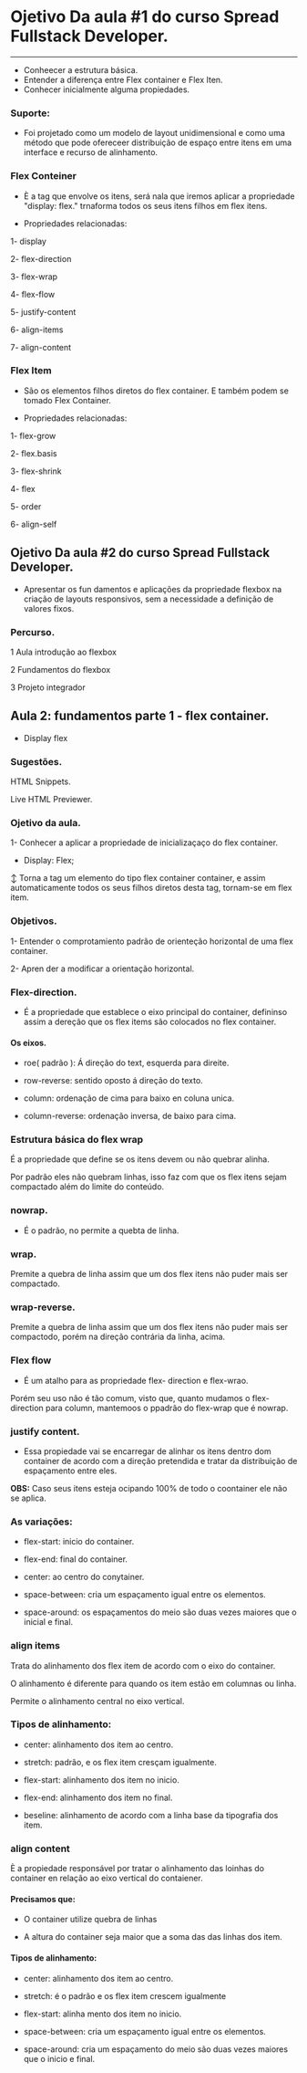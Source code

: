 # Ojetivo Da aula #1 do curso Spread Fullstack Developer.
------

* Conheecer a estrutura básica.
* Entender a diferença entre Flex container e Flex Iten.
* Conhecer inicialmente alguma propiedades.

### Suporte:

* Foi projetado como um modelo de layout unidimensional e como uma método que pode ofereceer distribuição de espaço entre itens em uma interface e recurso de alinhamento.

### Flex Conteiner

* È a tag que envolve os itens, será nala que iremos aplicar a propriedade "display: flex." trnaforma todos os seus itens filhos em flex itens.

* Propriedades relacionadas:

1- display

2- flex-direction

3- flex-wrap

4- flex-flow

5- justify-content

6- align-items

7- align-content

### Flex Item

* São os elementos filhos diretos do flex container. E também podem se tomado Flex Container.

* Propriedades relacionadas:

1- flex-grow 

2- flex.basis

3- flex-shrink

4- flex 

5- order

6- align-self

## Ojetivo Da aula #2 do curso Spread Fullstack Developer.

* Apresentar os fun damentos e aplicações da propriedade flexbox na criação de layouts responsivos, sem a necessidade a definição de valores fixos.

### Percurso.

1 Aula introdução ao flexbox

2 Fundamentos do flexbox

3 Projeto integrador


## Aula 2: fundamentos parte 1 - flex container.

* Display flex

### Sugestões.

HTML Snippets.

Live HTML Previewer.

### Ojetivo da aula.

1- Conhecer a aplicar a propriedade de inicializaçaço do flex container.

* Display: Flex;

↕ Torna a tag um elemento do tipo flex container container, e assim automaticamente todos os seus filhos diretos desta tag, tornam-se em flex item.

### Objetivos.

1- Entender o comprotamiento padrão de orienteção horizontal de uma flex container.

2- Apren der a modificar a orientação horizontal.

### Flex-direction.

* É a propriedade que establece o eixo principal do container, defininso assim a dereção que os flex items são colocados no flex container.

#### Os eixos.

* roe( padrão ): Á direção do text, esquerda para direite. 

* row-reverse: sentido oposto á direção do texto.

* column: ordenação de cima para baixo en coluna unica.

* column-reverse: ordenação inversa, de baixo para cima.


### Estrutura básica do flex wrap

É a propriedade que define se os itens devem ou não quebrar alinha.

Por padrão eles não quebram linhas, isso faz com que os flex itens sejam compactado além do limite do conteúdo.

### nowrap.

* É o padrão, no permite a quebta de linha.

### wrap.

Premite a quebra de linha assim que um dos flex itens não puder mais ser compactado.

### wrap-reverse.

Premite a quebra de linha assim que um dos flex itens não puder mais ser compactodo, porém na direção contrária da linha, acima.


### Flex flow

* É um atalho para as propriedade flex- direction e flex-wrao. 

Porém seu uso não  é tão comum, visto que, quanto mudamos o flex-direction para column, mantemoos o ppadrão do flex-wrap que é nowrap.


### justify content.


* Essa propiedade vai se encarregar de alinhar os itens dentro dom container de acordo com a direção pretendida e tratar da distribuição de espaçamento entre eles.

**OBS:** Caso seus itens esteja ocipando 100% de todo o coontainer ele não se aplica.


### As variações:

* flex-start: inicio do container.

* flex-end: final do container.

* center: ao centro do conytainer.

* space-between: cria um espaçamento igual entre os elementos.

* space-around: os espaçamentos do meio são duas vezes maiores que o inicial e final.


### align items

Trata do alinhamento dos flex item de acordo com o eixo do container.

O alinhamento é diferente para quando os item estão em columnas ou linha.

Permite o alinhamento central no eixo vertical. 

### Tipos de alinhamento:

* center: alinhamento dos item ao centro.

* stretch: padrão, e os flex item cresçam igualmente.

* flex-start: alinhamento dos item no inicio.

* flex-end: alinhamento dos item no final.

* beseline: alinhamento de acordo com a linha base da tipografia dos item.

### align content

È  a propiedade responsável por tratar o alinhamento das loinhas do container en relação ao eixo vertical do contaiener.

#### Precisamos que:

* O container utilize quebra de linhas

* A altura do container seja maior que a soma das das linhas dos item.

#### Tipos de alinhamento:

* center: alinhamento dos item ao centro.

* stretch: é o padrão e os flex item crescem igualmente

* flex-start: alinha mento dos item no inicio.

* space-between: cria um espaçamento igual entre os elementos.

* space-around: cria um espaçamento do meio são duas vezes maiores que o inicio e final.